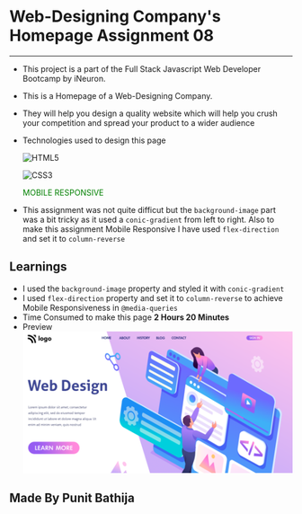 # Web-Designing Company's Homepage Assignment 08

---

- This project is a part of the Full Stack Javascript Web Developer Bootcamp by iNeuron.
- This is a Homepage of a Web-Designing Company.
- They will help you design a quality website which will help you crush your competition and spread your product to a wider audience
- Technologies used to design this page

  ![HTML5](https://img.shields.io/badge/html5-%23E34F26.svg?style=for-the-badge&logo=html5&logoColor=white)

  ![CSS3](https://img.shields.io/badge/css3-%231572B6.svg?style=for-the-badge&logo=css3&logoColor=white)

  <p style="color: green">MOBILE RESPONSIVE</p>

- This assignment was not quite difficut but the `background-image` part was a bit tricky as it used a `conic-gradient` from left to right. Also to make this assignment Mobile Responsive I have used `flex-direction` and set it to `column-reverse`

## Learnings

- I used the `background-image` property and styled it with `conic-gradient`
- I used `flex-direction` property and set it to `column-reverse` to achieve Mobile Responsiveness in `@media-queries`
- Time Consumed to make this page **2 Hours 20 Minutes**
- Preview
  ![preview](./thumbnail.png)

## Made By Punit Bathija
